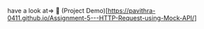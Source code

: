 have a look at=>
🔗 (Project Demo)[https://pavithra-0411.github.io/Assignment-5---HTTP-Request-using-Mock-API/]
